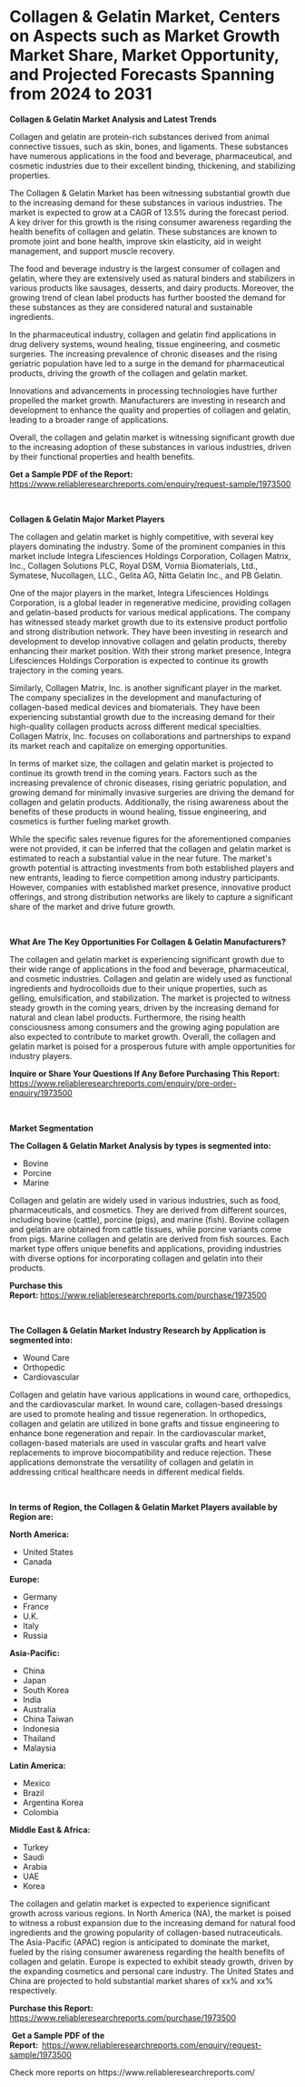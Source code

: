 <p><h1>Collagen & Gelatin Market, Centers on Aspects such as Market Growth Market Share, Market Opportunity, and Projected Forecasts Spanning from 2024 to 2031</h1></p><p><strong>Collagen & Gelatin Market Analysis and Latest Trends</strong></p>
<p><p>Collagen and gelatin are protein-rich substances derived from animal connective tissues, such as skin, bones, and ligaments. These substances have numerous applications in the food and beverage, pharmaceutical, and cosmetic industries due to their excellent binding, thickening, and stabilizing properties.</p><p>The Collagen & Gelatin Market has been witnessing substantial growth due to the increasing demand for these substances in various industries. The market is expected to grow at a CAGR of 13.5% during the forecast period. A key driver for this growth is the rising consumer awareness regarding the health benefits of collagen and gelatin. These substances are known to promote joint and bone health, improve skin elasticity, aid in weight management, and support muscle recovery.</p><p>The food and beverage industry is the largest consumer of collagen and gelatin, where they are extensively used as natural binders and stabilizers in various products like sausages, desserts, and dairy products. Moreover, the growing trend of clean label products has further boosted the demand for these substances as they are considered natural and sustainable ingredients.</p><p>In the pharmaceutical industry, collagen and gelatin find applications in drug delivery systems, wound healing, tissue engineering, and cosmetic surgeries. The increasing prevalence of chronic diseases and the rising geriatric population have led to a surge in the demand for pharmaceutical products, driving the growth of the collagen and gelatin market.</p><p>Innovations and advancements in processing technologies have further propelled the market growth. Manufacturers are investing in research and development to enhance the quality and properties of collagen and gelatin, leading to a broader range of applications.</p><p>Overall, the collagen and gelatin market is witnessing significant growth due to the increasing adoption of these substances in various industries, driven by their functional properties and health benefits.</p></p>
<p><strong>Get a Sample PDF of the Report:&nbsp;</strong> <a href="https://www.reliableresearchreports.com/enquiry/request-sample/1973500">https://www.reliableresearchreports.com/enquiry/request-sample/1973500</a></p>
<p>&nbsp;</p>
<p><strong>Collagen & Gelatin Major Market Players</strong></p>
<p><p>The collagen and gelatin market is highly competitive, with several key players dominating the industry. Some of the prominent companies in this market include Integra Lifesciences Holdings Corporation, Collagen Matrix, Inc., Collagen Solutions PLC, Royal DSM, Vornia Biomaterials, Ltd., Symatese, Nucollagen, LLC., Gelita AG, Nitta Gelatin Inc., and PB Gelatin.</p><p>One of the major players in the market, Integra Lifesciences Holdings Corporation, is a global leader in regenerative medicine, providing collagen and gelatin-based products for various medical applications. The company has witnessed steady market growth due to its extensive product portfolio and strong distribution network. They have been investing in research and development to develop innovative collagen and gelatin products, thereby enhancing their market position. With their strong market presence, Integra Lifesciences Holdings Corporation is expected to continue its growth trajectory in the coming years.</p><p>Similarly, Collagen Matrix, Inc. is another significant player in the market. The company specializes in the development and manufacturing of collagen-based medical devices and biomaterials. They have been experiencing substantial growth due to the increasing demand for their high-quality collagen products across different medical specialties. Collagen Matrix, Inc. focuses on collaborations and partnerships to expand its market reach and capitalize on emerging opportunities.</p><p>In terms of market size, the collagen and gelatin market is projected to continue its growth trend in the coming years. Factors such as the increasing prevalence of chronic diseases, rising geriatric population, and growing demand for minimally invasive surgeries are driving the demand for collagen and gelatin products. Additionally, the rising awareness about the benefits of these products in wound healing, tissue engineering, and cosmetics is further fueling market growth.</p><p>While the specific sales revenue figures for the aforementioned companies were not provided, it can be inferred that the collagen and gelatin market is estimated to reach a substantial value in the near future. The market's growth potential is attracting investments from both established players and new entrants, leading to fierce competition among industry participants. However, companies with established market presence, innovative product offerings, and strong distribution networks are likely to capture a significant share of the market and drive future growth.</p></p>
<p>&nbsp;</p>
<p><strong>What Are The Key Opportunities For Collagen & Gelatin Manufacturers?</strong></p>
<p><p>The collagen and gelatin market is experiencing significant growth due to their wide range of applications in the food and beverage, pharmaceutical, and cosmetic industries. Collagen and gelatin are widely used as functional ingredients and hydrocolloids due to their unique properties, such as gelling, emulsification, and stabilization. The market is projected to witness steady growth in the coming years, driven by the increasing demand for natural and clean label products. Furthermore, the rising health consciousness among consumers and the growing aging population are also expected to contribute to market growth. Overall, the collagen and gelatin market is poised for a prosperous future with ample opportunities for industry players.</p></p>
<p><strong>Inquire or Share Your Questions If Any Before Purchasing This Report:</strong> <a href="https://www.reliableresearchreports.com/enquiry/pre-order-enquiry/1973500">https://www.reliableresearchreports.com/enquiry/pre-order-enquiry/1973500</a></p>
<p>&nbsp;</p>
<p><strong>Market Segmentation</strong></p>
<p><strong>The Collagen & Gelatin Market Analysis by types is segmented into:</strong></p>
<p><ul><li>Bovine</li><li>Porcine</li><li>Marine</li></ul></p>
<p><p>Collagen and gelatin are widely used in various industries, such as food, pharmaceuticals, and cosmetics. They are derived from different sources, including bovine (cattle), porcine (pigs), and marine (fish). Bovine collagen and gelatin are obtained from cattle tissues, while porcine variants come from pigs. Marine collagen and gelatin are derived from fish sources. Each market type offers unique benefits and applications, providing industries with diverse options for incorporating collagen and gelatin into their products.</p></p>
<p><strong>Purchase this Report:&nbsp;</strong><a href="https://www.reliableresearchreports.com/purchase/1973500">https://www.reliableresearchreports.com/purchase/1973500</a></p>
<p>&nbsp;</p>
<p><strong>The Collagen & Gelatin Market Industry Research by Application is segmented into:</strong></p>
<p><ul><li>Wound Care</li><li>Orthopedic</li><li>Cardiovascular</li></ul></p>
<p><p>Collagen and gelatin have various applications in wound care, orthopedics, and the cardiovascular market. In wound care, collagen-based dressings are used to promote healing and tissue regeneration. In orthopedics, collagen and gelatin are utilized in bone grafts and tissue engineering to enhance bone regeneration and repair. In the cardiovascular market, collagen-based materials are used in vascular grafts and heart valve replacements to improve biocompatibility and reduce rejection. These applications demonstrate the versatility of collagen and gelatin in addressing critical healthcare needs in different medical fields.</p></p>
<p>&nbsp;</p>
<p><strong>In terms of Region, the Collagen & Gelatin Market Players available by Region are:</strong></p>
<p>
    <p> <strong> North America: </strong>
        <ul>
            <li>United States</li>
            <li>Canada</li>
        </ul>
        </p> 
    <p> <strong> Europe: </strong>
        <ul>
            <li>Germany</li>
            <li>France</li>
            <li>U.K.</li>
            <li>Italy</li>
            <li>Russia</li>
        </ul>
        </p> 
    <p> <strong> Asia-Pacific: </strong>
        <ul>
            <li>China</li>
            <li>Japan</li>
            <li>South Korea</li>
            <li>India</li>
            <li>Australia</li>
            <li>China Taiwan</li>
            <li>Indonesia</li>
            <li>Thailand</li>
            <li>Malaysia</li>
        </ul>
        </p> 
    <p> <strong> Latin America: </strong>
        <ul>
            <li>Mexico</li>
            <li>Brazil</li>
            <li>Argentina Korea</li>
            <li>Colombia</li>
        </ul>
        </p> 
    <p> <strong> Middle East & Africa: </strong>
        <ul>
            <li>Turkey</li>
            <li>Saudi</li>
            <li>Arabia</li>
            <li>UAE</li>
            <li>Korea</li>
        </ul>
    </p>
    </p>
<p><p>The collagen and gelatin market is expected to experience significant growth across various regions. In North America (NA), the market is poised to witness a robust expansion due to the increasing demand for natural food ingredients and the growing popularity of collagen-based nutraceuticals. The Asia-Pacific (APAC) region is anticipated to dominate the market, fueled by the rising consumer awareness regarding the health benefits of collagen and gelatin. Europe is expected to exhibit steady growth, driven by the expanding cosmetics and personal care industry. The United States and China are projected to hold substantial market shares of xx% and xx% respectively.</p></p>
<p><strong>Purchase this Report: </strong><a href="https://www.reliableresearchreports.com/purchase/1973500">https://www.reliableresearchreports.com/purchase/1973500</a></p>
<p>&nbsp;<strong>Get a Sample PDF of the Report:&nbsp;&nbsp;</strong><a href="https://www.reliableresearchreports.com/enquiry/request-sample/1973500">https://www.reliableresearchreports.com/enquiry/request-sample/1973500</a></p>
<p><strong></strong></p>
<p>Check more reports on https://www.reliableresearchreports.com/</p>